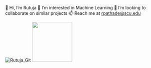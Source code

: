 👋 Hi, I’m Rutuja
👀 I’m interested in Machine Learning
💞️ I’m looking to collaborate on similar projects
📫 Reach me at rpathade@scu.edu


![Rutuja_Git](https://user-images.githubusercontent.com/114959142/198918136-31c4176b-2472-495b-aed0-c7a0ec499002.gif)
<img src="[the_path_to/image.svg](https://user-images.githubusercontent.com/114959142/198918136-31c4176b-2472-495b-aed0-c7a0ec499002.gif)" width="128"/>
<!---
RPathade/RPathade is a ✨ special ✨ repository because its `README.md` (this file) appears on your GitHub profile.
You can click the Preview link to take a look at your changes.
--->
